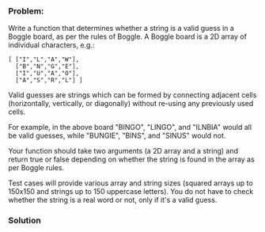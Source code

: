 ### Problem:
<p>Write a function that determines whether a string is a valid guess in a Boggle board, as per the rules of Boggle. A Boggle board is a 2D array of individual characters, e.g.:</p>
<pre><code class="language-javascript">[ [<span class="hljs-string">&quot;I&quot;</span>,<span class="hljs-string">&quot;L&quot;</span>,<span class="hljs-string">&quot;A&quot;</span>,<span class="hljs-string">&quot;W&quot;</span>],
  [<span class="hljs-string">&quot;B&quot;</span>,<span class="hljs-string">&quot;N&quot;</span>,<span class="hljs-string">&quot;G&quot;</span>,<span class="hljs-string">&quot;E&quot;</span>],
  [<span class="hljs-string">&quot;I&quot;</span>,<span class="hljs-string">&quot;U&quot;</span>,<span class="hljs-string">&quot;A&quot;</span>,<span class="hljs-string">&quot;O&quot;</span>],
  [<span class="hljs-string">&quot;A&quot;</span>,<span class="hljs-string">&quot;S&quot;</span>,<span class="hljs-string">&quot;R&quot;</span>,<span class="hljs-string">&quot;L&quot;</span>] ]</code></pre>
<pre style="display: none;"><code class="language-python">[ [<span class="hljs-string">&quot;I&quot;</span>,<span class="hljs-string">&quot;L&quot;</span>,<span class="hljs-string">&quot;A&quot;</span>,<span class="hljs-string">&quot;W&quot;</span>],
  [<span class="hljs-string">&quot;B&quot;</span>,<span class="hljs-string">&quot;N&quot;</span>,<span class="hljs-string">&quot;G&quot;</span>,<span class="hljs-string">&quot;E&quot;</span>],
  [<span class="hljs-string">&quot;I&quot;</span>,<span class="hljs-string">&quot;U&quot;</span>,<span class="hljs-string">&quot;A&quot;</span>,<span class="hljs-string">&quot;O&quot;</span>],
  [<span class="hljs-string">&quot;A&quot;</span>,<span class="hljs-string">&quot;S&quot;</span>,<span class="hljs-string">&quot;R&quot;</span>,<span class="hljs-string">&quot;L&quot;</span>] ]</code></pre>
<pre style="display: none;"><code class="language-java">[ [<span class="hljs-string">&apos;I&apos;</span>,<span class="hljs-string">&apos;L&apos;</span>,<span class="hljs-string">&apos;A&apos;</span>,<span class="hljs-string">&apos;W&apos;</span>],
  [<span class="hljs-string">&apos;B&apos;</span>,<span class="hljs-string">&apos;N&apos;</span>,<span class="hljs-string">&apos;G&apos;</span>,<span class="hljs-string">&apos;E&apos;</span>],
  [<span class="hljs-string">&apos;I&apos;</span>,<span class="hljs-string">&apos;U&apos;</span>,<span class="hljs-string">&apos;A&apos;</span>,<span class="hljs-string">&apos;O&apos;</span>],
  [<span class="hljs-string">&apos;A&apos;</span>,<span class="hljs-string">&apos;S&apos;</span>,<span class="hljs-string">&apos;R&apos;</span>,<span class="hljs-string">&apos;L&apos;</span>] ]</code></pre>
<pre style="display: none;"><code class="language-cpp">{ {<span class="hljs-string">&apos;I&apos;</span>,<span class="hljs-string">&apos;L&apos;</span>,<span class="hljs-string">&apos;A&apos;</span>,<span class="hljs-string">&apos;W&apos;</span>},
  {<span class="hljs-string">&apos;B&apos;</span>,<span class="hljs-string">&apos;N&apos;</span>,<span class="hljs-string">&apos;G&apos;</span>,<span class="hljs-string">&apos;E&apos;</span>},
  {<span class="hljs-string">&apos;I&apos;</span>,<span class="hljs-string">&apos;U&apos;</span>,<span class="hljs-string">&apos;A&apos;</span>,<span class="hljs-string">&apos;O&apos;</span>},
  {<span class="hljs-string">&apos;A&apos;</span>,<span class="hljs-string">&apos;S&apos;</span>,<span class="hljs-string">&apos;R&apos;</span>,<span class="hljs-string">&apos;L&apos;</span>} }</code></pre>
<p>Valid guesses are strings which can be formed by connecting adjacent cells (horizontally, vertically, or diagonally) without re-using any previously used cells.</p>
<p>For example, in the above board &quot;BINGO&quot;, &quot;LINGO&quot;, and &quot;ILNBIA&quot; would all be valid guesses, while &quot;BUNGIE&quot;, &quot;BINS&quot;, and &quot;SINUS&quot; would not.</p>
<p>Your function should take two arguments (a 2D array and a string) and return true or false depending on whether the string is found in the array as per Boggle rules.</p>
<p>Test cases will provide various array and string sizes (squared arrays up to 150x150 and strings up to 150 uppercase letters). You do not have to check whether the string is a real word or not, only if it&apos;s a valid guess.</p>

### Solution